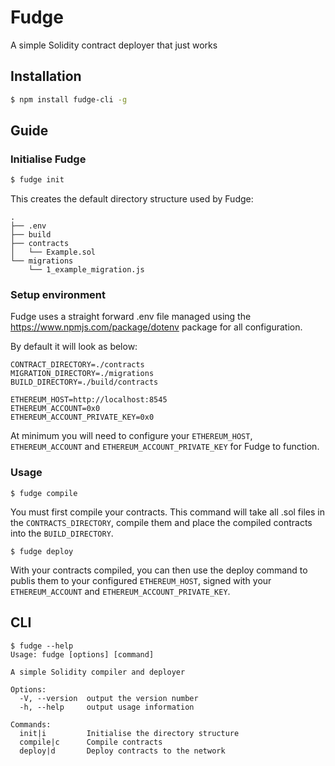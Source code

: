 # Fudge
A simple Solidity contract deployer that just works

## Installation
```bash
$ npm install fudge-cli -g
```

## Guide
### Initialise Fudge
```bash
$ fudge init
```

This creates the default directory structure used by Fudge:
```
.
├── .env
├── build
├── contracts
│   └── Example.sol
└── migrations
    └── 1_example_migration.js

```

### Setup environment
Fudge uses a straight forward .env file managed using the https://www.npmjs.com/package/dotenv package for all configuration.

By default it will look as below:
```
CONTRACT_DIRECTORY=./contracts
MIGRATION_DIRECTORY=./migrations
BUILD_DIRECTORY=./build/contracts

ETHEREUM_HOST=http://localhost:8545
ETHEREUM_ACCOUNT=0x0
ETHEREUM_ACCOUNT_PRIVATE_KEY=0x0
```

At minimum you will need to configure your `ETHEREUM_HOST`, `ETHEREUM_ACCOUNT` and `ETHEREUM_ACCOUNT_PRIVATE_KEY` for Fudge to function.

### Usage
```
$ fudge compile
```

You must first compile your contracts. This command will take all .sol files in the `CONTRACTS_DIRECTORY`, compile them and place the compiled contracts into the `BUILD_DIRECTORY`.

```
$ fudge deploy
```

With your contracts compiled, you can then use the deploy command to publis them to your configured `ETHEREUM_HOST`, signed with your `ETHEREUM_ACCOUNT` and `ETHEREUM_ACCOUNT_PRIVATE_KEY`.

## CLI
```
$ fudge --help
Usage: fudge [options] [command]

A simple Solidity compiler and deployer

Options:
  -V, --version  output the version number
  -h, --help     output usage information

Commands:
  init|i         Initialise the directory structure
  compile|c      Compile contracts
  deploy|d       Deploy contracts to the network

```